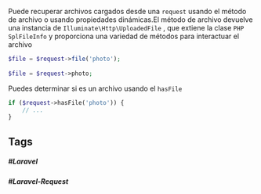 Puede recuperar archivos cargados desde una `request` usando el método de archivo o usando propiedades dinámicas.El método de archivo devuelve una instancia de `Illuminate\Http\UploadedFile` , que extiene la clase `PHP SplFileInfo` y proporciona una variedad de métodos para interactuar el archivo

```php
$file = $request->file('photo');
 
$file = $request->photo;
```

Puedes determinar si es un archivo usando el `hasFile`

```php
if ($request->hasFile('photo')) {
    // ...
}
```
## Tags

##### #Laravel
##### #Laravel-Request